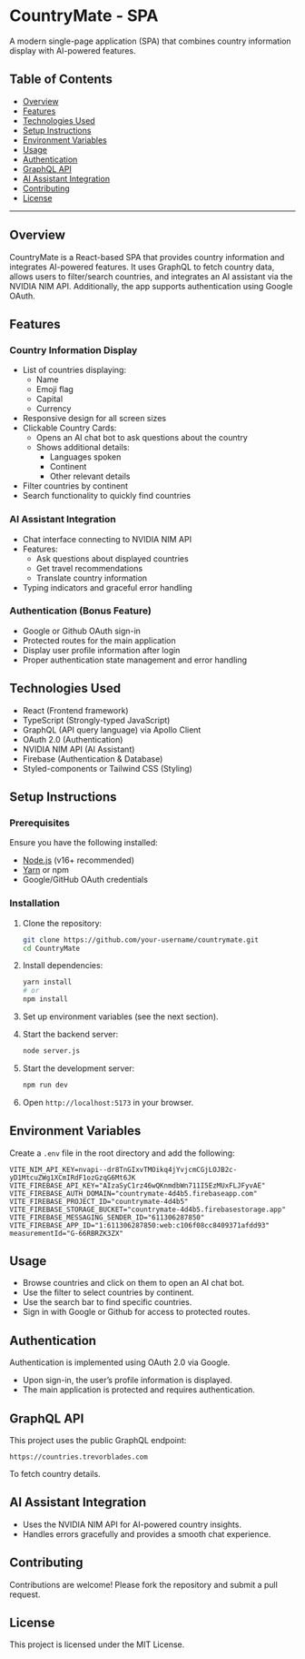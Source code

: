 # CountryMate - SPA

A modern single-page application (SPA) that combines country information display with AI-powered features.

## Table of Contents

- [Overview](#overview)
- [Features](#features)
- [Technologies Used](#technologies-used)
- [Setup Instructions](#setup-instructions)
- [Environment Variables](#environment-variables)
- [Usage](#usage)
- [Authentication](#authentication)
- [GraphQL API](#graphql-api)
- [AI Assistant Integration](#ai-assistant-integration)
- [Contributing](#contributing)
- [License](#license)

---

## Overview

CountryMate is a React-based SPA that provides country information and integrates AI-powered features. It uses GraphQL to fetch country data, allows users to filter/search countries, and integrates an AI assistant via the NVIDIA NIM API. Additionally, the app supports authentication using Google OAuth.

## Features

### Country Information Display
- List of countries displaying:
  - Name
  - Emoji flag
  - Capital
  - Currency
- Responsive design for all screen sizes
- Clickable Country Cards:
  - Opens an AI chat bot to ask questions about the country
  - Shows additional details:
    - Languages spoken
    - Continent
    - Other relevant details
- Filter countries by continent
- Search functionality to quickly find countries

### AI Assistant Integration
- Chat interface connecting to NVIDIA NIM API
- Features:
  - Ask questions about displayed countries
  - Get travel recommendations
  - Translate country information
- Typing indicators and graceful error handling

### Authentication (Bonus Feature)
- Google or Github OAuth sign-in
- Protected routes for the main application
- Display user profile information after login
- Proper authentication state management and error handling

## Technologies Used

- React (Frontend framework)
- TypeScript (Strongly-typed JavaScript)
- GraphQL (API query language) via Apollo Client
- OAuth 2.0 (Authentication)
- NVIDIA NIM API (AI Assistant)
- Firebase (Authentication & Database)
- Styled-components or Tailwind CSS (Styling)

## Setup Instructions

### Prerequisites

Ensure you have the following installed:
- [Node.js](https://nodejs.org/) (v16+ recommended)
- [Yarn](https://yarnpkg.com/) or npm
- Google/GitHub OAuth credentials

### Installation

1. Clone the repository:
   ```bash
   git clone https://github.com/your-username/countrymate.git
   cd CountryMate
   ```

2. Install dependencies:
   ```bash
   yarn install
   # or
   npm install
   ```

3. Set up environment variables (see the next section).

4. Start the backend server:
   ```bash
   node server.js
   ```

5. Start the development server:
   ```bash
   npm run dev
   ```

6. Open `http://localhost:5173` in your browser.

## Environment Variables

Create a `.env` file in the root directory and add the following:

```env
VITE_NIM_API_KEY=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
VITE_FIREBASE_API_KEY="AIzaSyC1rz46wQKnmdbWn711I5EzMUxFLJFyvAE"
VITE_FIREBASE_AUTH_DOMAIN="countrymate-4d4b5.firebaseapp.com"
VITE_FIREBASE_PROJECT_ID="countrymate-4d4b5"
VITE_FIREBASE_STORAGE_BUCKET="countrymate-4d4b5.firebasestorage.app"
VITE_FIREBASE_MESSAGING_SENDER_ID="611306287850"
VITE_FIREBASE_APP_ID="1:611306287850:web:c106f08cc8409371afdd93"
measurementId="G-66RBRZK3ZX"
```

## Usage

- Browse countries and click on them to open an AI chat bot.
- Use the filter to select countries by continent.
- Use the search bar to find specific countries.
- Sign in with Google or Github for access to protected routes.

## Authentication

Authentication is implemented using OAuth 2.0 via Google.
- Upon sign-in, the user’s profile information is displayed.
- The main application is protected and requires authentication.

## GraphQL API

This project uses the public GraphQL endpoint:
```
https://countries.trevorblades.com
```
To fetch country details.

## AI Assistant Integration

- Uses the NVIDIA NIM API for AI-powered country insights.
- Handles errors gracefully and provides a smooth chat experience.

## Contributing

Contributions are welcome! Please fork the repository and submit a pull request.

## License

This project is licensed under the MIT License.

